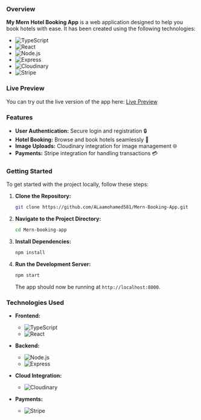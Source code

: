 

### Overview

**My Mern Hotel Booking App** is a web application designed to help you book hotels with ease. It has been created using the following technologies:

- ![TypeScript](https://img.shields.io/badge/-TypeScript-007ACC?logo=typescript&logoColor=white)
- ![React](https://img.shields.io/badge/-React-61DAFB?logo=react&logoColor=white)
- ![Node.js](https://img.shields.io/badge/-Node.js-339933?logo=node.js&logoColor=white)
- ![Express](https://img.shields.io/badge/-Express.js-000000?logo=express&logoColor=white)
- ![Cloudinary](https://img.shields.io/badge/-Cloudinary-3276D8?logo=cloudinary&logoColor=white)
- ![Stripe](https://img.shields.io/badge/-Stripe-635BFF?logo=stripe&logoColor=white)

### Live Preview

You can try out the live version of the app here: [Live Preview](https://mern-bppking-app.onrender.com/)

### Features

- **User Authentication:** Secure login and registration 🔒
- **Hotel Booking:** Browse and book hotels seamlessly 🏨
- **Image Uploads:** Cloudinary integration for image management 🌐
- **Payments:** Stripe integration for handling transactions 💳

### Getting Started

To get started with the project locally, follow these steps:

1. **Clone the Repository:**
   ```bash
   git clone https://github.com/ALaamohamed581/Mern-Booking-App.git
   ```

2. **Navigate to the Project Directory:**
   ```bash
   cd Mern-booking-app
   ```

3. **Install Dependencies:**
   ```bash
   npm install
   ```

4. **Run the Development Server:**
   ```bash
   npm start
   ```

   The app should now be running at `http://localhost:8000`.

### Technologies Used

- **Frontend:**
  - ![TypeScript](https://img.shields.io/badge/-TypeScript-007ACC?logo=typescript&logoColor=white)
  - ![React](https://img.shields.io/badge/-React-61DAFB?logo=react&logoColor=white)

- **Backend:**
  - ![Node.js](https://img.shields.io/badge/-Node.js-339933?logo=node.js&logoColor=white)
  - ![Express](https://img.shields.io/badge/-Express.js-000000?logo=express&logoColor=white)

- **Cloud Integration:**
  - ![Cloudinary](https://img.shields.io/badge/-Cloudinary-3276D8?logo=cloudinary&logoColor=white)

- **Payments:**
  - ![Stripe](https://img.shields.io/badge/-Stripe-635BFF?logo=stripe&logoColor=white)


